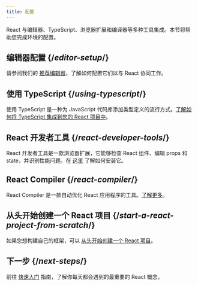 ```yaml
---
title: 配置
---
```

<Intro>

React 与编辑器、TypeScript、浏览器扩展和编译器等多种工具集成。本节将帮助您完成环境的配置。

</Intro>

## 编辑器配置 {/*editor-setup*/}

请参阅我们的 [推荐编辑器](/learn/editor-setup)，了解如何配置它们以与 React 协同工作。

## 使用 TypeScript {/*using-typescript*/}

使用 TypeScript 是一种为 JavaScript 代码库添加类型定义的流行方式。[了解如何将 TypeScript 集成到您的 React 项目中](/learn/typescript)。

## React 开发者工具 {/*react-developer-tools*/}

React 开发者工具是一款浏览器扩展，它能够检查 React 组件、编辑 props 和 state，并识别性能问题。在 [这里](learn/react-developer-tools) 了解如何安装它。

## React Compiler {/*react-compiler*/}

React Compiler 是一款自动优化 React 应用程序的工具。[了解更多](/learn/react-compiler)。

## 从头开始创建一个 React 项目 {/*start-a-react-project-from-scratch*/}

如果您想构建自己的框架，可以 [从头开始创建一个 React 项目](/learn/start-a-react-project-from-scratch)。

## 下一步 {/*next-steps*/}

前往 [快速入门](/learn) 指南，了解你每天都会遇到的最重要的 React 概念。
